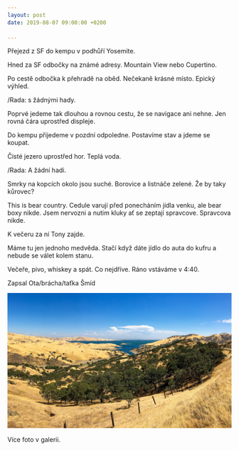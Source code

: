 ```yaml
---
layout: post
date: 2019-08-07 09:00:00 +0200

---
```

Přejezd z SF do kempu v podhůří Yosemite.

Hned za SF odbočky na známé adresy. Mountain View nebo Cupertino.

Po cestě odbočka k přehradě na oběd. Nečekaně krásné místo. Epický výhled.

/Rada: s žádnými hady.

Poprvé jedeme tak dlouhou a rovnou cestu, že se navigace ani nehne. Jen rovná čára uprostřed displeje.

Do kempu přijedeme v pozdní odpoledne. Postavíme stav a jdeme se koupat.

Čisté jezero uprostřed hor. Teplá voda.

/Rada: A žádní hadi.

Smrky na kopcích okolo jsou suché. Borovice a listnáče zelené. Že by taky kůrovec?

This is bear country. Cedule varují před ponecháním jídla venku, ale bear boxy nikde. Jsem nervozni a nutim kluky ať se zeptají spravcove. Spravcova nikde.

K večeru za ní Tony zajde.

Máme tu jen jednoho medvěda. Stačí když dáte jídlo do auta do kufru a nebude se válet kolem stanu.

Večeře, pivo, whiskey a spát. Co nejdříve. Ráno vstáváme v 4:40.

Zapsal Ota/brácha/taťka Šmíd

![](/fotky-amerika/F6ACF027-693C-4332-86AD-FF3F4DCF43AB.jpeg)

Více foto v galerii.